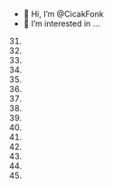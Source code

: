 - 👋 Hi, I’m @CicakFonk
- 👀 I’m interested in ...
31.
32.
33.
34.
35.
36.
37.
38.
39.
40.
41.
42.
43.
44.
45.
